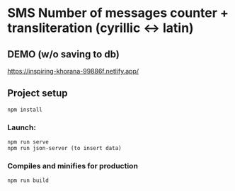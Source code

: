 # SMS Number of messages counter + transliteration (cyrillic <-> latin)
## DEMO (w/o saving to db)
https://inspiring-khorana-99886f.netlify.app/

## Project setup
```
npm install
```

### Launch:
```
npm run serve
npm run json-server (to insert data)
```

### Compiles and minifies for production
```
npm run build
```
